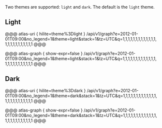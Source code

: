 Two themes are supported: `light` and `dark`. The default is the `light` theme.

## Light

@@@ atlas-uri { hilite=theme%3Dlight }
/api/v1/graph?e=2012-01-01T09:00&no_legend=1&theme=light&stack=1&tz=UTC&q=1,1,1,1,1,1,1,1,1,1,1,1,1,1,1,1,1,1,1,1,1,1,1,1
@@@

@@@ atlas-graph { show-expr=false }
/api/v1/graph?e=2012-01-01T09:00&no_legend=1&theme=light&stack=1&tz=UTC&q=1,1,1,1,1,1,1,1,1,1,1,1,1,1,1,1,1,1,1,1,1,1,1,1
@@@

## Dark

@@@ atlas-uri { hilite=theme%3Ddark }
/api/v1/graph?e=2012-01-01T09:00&no_legend=1&theme=dark&stack=1&tz=UTC&q=1,1,1,1,1,1,1,1,1,1,1,1,1,1,1,1,1,1,1,1,1,1,1,1
@@@

@@@ atlas-graph { show-expr=false }
/api/v1/graph?e=2012-01-01T09:00&no_legend=1&theme=dark&stack=1&tz=UTC&q=1,1,1,1,1,1,1,1,1,1,1,1,1,1,1,1,1,1,1,1,1,1,1,1
@@@